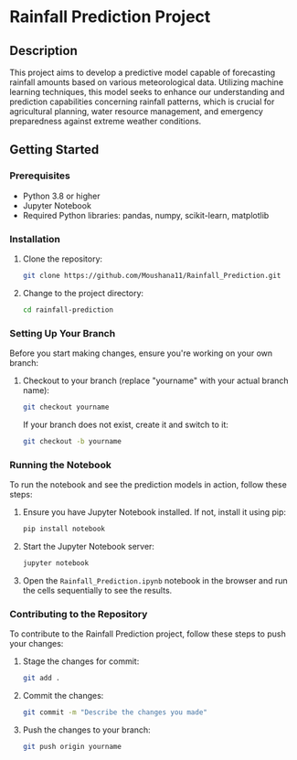 # Rainfall Prediction Project

## Description
This project aims to develop a predictive model capable of forecasting rainfall amounts based on various meteorological data. Utilizing machine learning techniques, this model seeks to enhance our understanding and prediction capabilities concerning rainfall patterns, which is crucial for agricultural planning, water resource management, and emergency preparedness against extreme weather conditions.

## Getting Started

### Prerequisites
- Python 3.8 or higher
- Jupyter Notebook
- Required Python libraries: pandas, numpy, scikit-learn, matplotlib

### Installation
1. Clone the repository:
   ```bash
   git clone https://github.com/Moushana11/Rainfall_Prediction.git
   ```
2. Change to the project directory:
   ```bash
   cd rainfall-prediction
   ```

### Setting Up Your Branch
Before you start making changes, ensure you're working on your own branch:
1. Checkout to your branch (replace "yourname" with your actual branch name):
   ```bash
   git checkout yourname
   ```
   If your branch does not exist, create it and switch to it:
   ```bash
   git checkout -b yourname
   ```

### Running the Notebook
To run the notebook and see the prediction models in action, follow these steps:
1. Ensure you have Jupyter Notebook installed. If not, install it using pip:
   ```bash
   pip install notebook
   ```
2. Start the Jupyter Notebook server:
   ```bash
   jupyter notebook
   ```
3. Open the `Rainfall_Prediction.ipynb` notebook in the browser and run the cells sequentially to see the results.

### Contributing to the Repository
To contribute to the Rainfall Prediction project, follow these steps to push your changes:
1. Stage the changes for commit:
   ```bash
   git add .
   ```
2. Commit the changes:
   ```bash
   git commit -m "Describe the changes you made"
   ```
3. Push the changes to your branch:
   ```bash
   git push origin yourname
   ```
